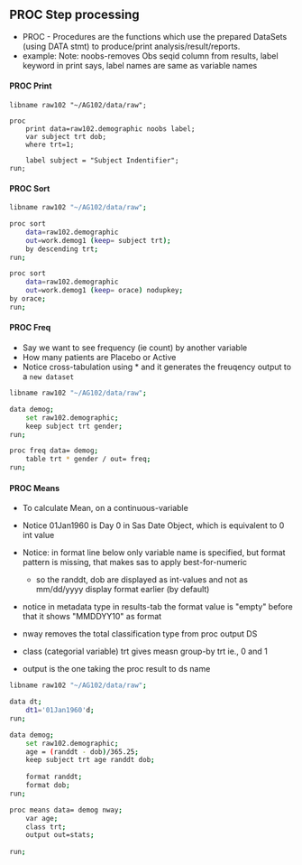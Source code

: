 ## PROC Step processing

* PROC - Procedures are the functions which use the prepared DataSets (using DATA stmt) to produce/print analysis/result/reports.
* example: Note: noobs-removes Obs seqid column from results, label keyword in print says, label names are same as variable names

#### PROC Print
```sas
libname raw102 "~/AG102/data/raw";

proc
    print data=raw102.demographic noobs label;    
    var subject trt dob;
    where trt=1;
    
    label subject = "Subject Indentifier";
run;
```

#### PROC Sort
```bash
libname raw102 "~/AG102/data/raw";

proc sort 
    data=raw102.demographic 
    out=work.demog1 (keep= subject trt);    
    by descending trt;
run;

proc sort 
    data=raw102.demographic 
    out=work.demog1 (keep= orace) nodupkey;    
by orace;
run;
```

#### PROC Freq
* Say we want to see frequency (ie count) by another variable
* How many patients are Placebo or Active
* Notice cross-tabulation using * and it generates the freuqency output to a `new dataset `

```bash
libname raw102 "~/AG102/data/raw";

data demog;
    set raw102.demographic;
    keep subject trt gender;
run;

proc freq data= demog;
    table trt * gender / out= freq;
run;
```
#### PROC Means
* To calculate Mean, on a continuous-variable
* Notice 01Jan1960 is Day 0 in Sas Date Object, which is equivalent to 0 int value
* Notice: in format line below only variable name is specified, but format pattern is missing, that makes sas to apply best-for-numeric
    * so the randdt, dob are displayed as int-values and not as mm/dd/yyyy display format earlier (by default)
* notice in metadata type in results-tab the format value is "empty" before that it shows "MMDDYY10" as format

* nway removes the total classification type from proc output DS
* class (categorial variable) trt gives measn group-by trt ie., 0 and 1
* output is the one taking the proc result to ds name

```bash
libname raw102 "~/AG102/data/raw";

data dt;
    dt1='01Jan1960'd;   
run;

data demog;
    set raw102.demographic;
    age = (randdt - dob)/365.25;
    keep subject trt age randdt dob;
    
    format randdt;
    format dob;
run;

proc means data= demog nway;
    var age;
    class trt;
    output out=stats;
    
run;
```
